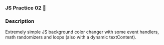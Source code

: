 ### JS Practice 02 :tada:

### Description
Extremely simple JS background color changer with some event handlers, math randomizers and loops (also with a dynamic textContent).
